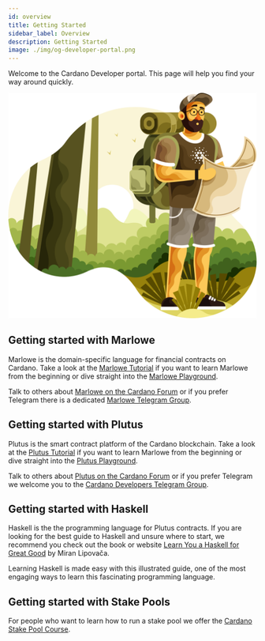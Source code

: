```yaml
---
id: overview
title: Getting Started
sidebar_label: Overview
description: Getting Started
image: ./img/og-developer-portal.png
--- 
```


Welcome to the Cardano Developer portal. This page will help you find your way around quickly.

![img](../../static/img/card-getting-started.svg)

## Getting started with Marlowe 
Marlowe is the domain-specific language for financial contracts on Cardano. 
Take a look at the [Marlowe Tutorial](https://alpha.marlowe.iohkdev.io/tutorial/index.html) if you want to learn Marlowe from the beginning or dive straight into the [Marlowe Playground](https://alpha.marlowe.iohkdev.io/). 

Talk to others about [Marlowe on the Cardano Forum](https://forum.cardano.org/c/developers/cardano-marlowe/149) or if you prefer Telegram there is a dedicated [Marlowe Telegram Group](https://t.me/IOHK_Marlowe).

## Getting started with Plutus 
Plutus is the smart contract platform of the Cardano blockchain.
Take a look at the [Plutus Tutorial](https://playground.plutus.iohkdev.io/tutorial/index.html) if you want to learn Marlowe from the beginning or dive straight into the [Plutus Playground](https://playground.plutus.iohkdev.io).

Talk to others about [Plutus on the Cardano Forum](https://forum.cardano.org/c/developers/cardano-plutus/148) or if you prefer Telegram we welcome you to the [Cardano Developers Telegram Group](https://t.me/CardanoDevelopersOfficial).

## Getting started with Haskell
Haskell is the the programming language for Plutus contracts. If you are looking for the best guide to Haskell and unsure where to start, we recommend you check out the book or website [Learn You a Haskell for Great Good](http://learnyouahaskell.com/introduction) by Miran Lipovača. 

Learning Haskell is made easy with this illustrated guide, one of the most engaging ways to learn this fascinating programming language.

## Getting started with Stake Pools
For people who want to learn how to run a stake pool we offer the [Cardano Stake Pool Course](../stake-pool-course/overview).
